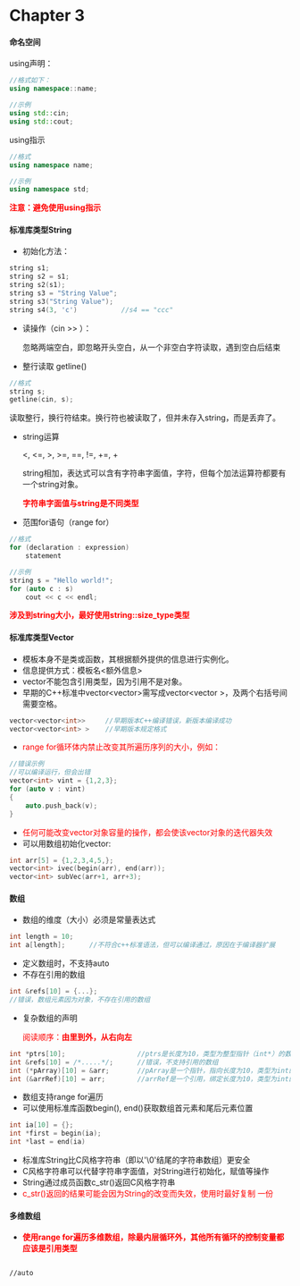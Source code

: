 # Chapter 3

#### 命名空间

using声明：

```c++
//格式如下：
using namespace::name;

//示例
using std::cin;
using std::cout;
```

using指示

```c++
//格式
using namespace name;

//示例
using namespace std;
```

<font color=red>**注意：避免使用using指示**</font>



#### 标准库类型String

- 初始化方法：

```c++
string s1;
string s2 = s1;
string s2(s1);
string s3 = "String Value";
string s3("String Value");
string s4(3, 'c')			//s4 == "ccc"
```



- 读操作（cin >> ）：

  忽略两端空白，即忽略开头空白，从一个非空白字符读取，遇到空白后结束



- 整行读取 getline()

```c++
//格式
string s;
getline(cin, s);
```

读取整行，换行符结束。换行符也被读取了，但并未存入string，而是丢弃了。




- string运算

  <, <=, >, >=, ==, !=, +=, +

  string相加，表达式可以含有字符串字面值，字符，但每个加法运算符都要有一个string对象。

  <font color=red>**字符串字面值与string是不同类型**</font>

  

- 范围for语句（range for）

```c++
//格式
for (declaration : expression)
    statement

//示例
string s = "Hello world!";
for (auto c : s)
    cout << c << endl;
```

<font color=red>**涉及到string大小，最好使用string::size_type类型**</font>



#### 标准库类型Vector

- 模板本身不是类或函数，其根据额外提供的信息进行实例化。
- 信息提供方式：模板名<额外信息>
- vector不能包含引用类型，因为引用不是对象。
- 早期的C++标准中vector<vector<int>>需写成vector<vector<int> >，及两个右括号间需要空格。

```c++
vector<vector<int>>		//早期版本C++编译错误，新版本编译成功
vector<vector<int> >	//早期版本规定格式
```



-  <font color=red>range for循环体内禁止改变其所遍历序列的大小，例如：</font>

```c++
//错误示例
//可以编译运行，但会出错
vector<int> vint = {1,2,3};
for (auto v : vint)
{
    auto.push_back(v);
}
```



- <font color=red>任何可能改变vector对象容量的操作，都会使该vector对象的迭代器失效</font>
- 可以用数组初始化vector:

```c++
int arr[5] = {1,2,3,4,5,};
vector<int> ivec(begin(arr), end(arr));
vector<int> subVec(arr+1, arr+3);
```



#### 数组

- 数组的维度（大小）必须是常量表达式

```c++
int length = 10;
int a[length];		//不符合c++标准语法，但可以编译通过，原因在于编译器扩展 
```



- 定义数组时，不支持auto
- 不存在引用的数组

```c++
int &refs[10] = {...};		
//错误，数组元素因为对象，不存在引用的数组
```



- 复杂数组的声明

  <font color=red>阅读顺序：**由里到外，从右向左**</font>

```c++
int *ptrs[10];					//ptrs是长度为10，类型为整型指针（int*）的数组
int &refs[10] = /*.....*/;		//错误，不支持引用的数组
int (*pArray)[10] = &arr;		//pArray是一个指针，指向长度为10，类型为int的数组
int (&arrRef)[10] = arr;		//arrRef是一个引用，绑定长度为10，类型为int的数组
```



- 数组支持range for遍历
- 可以使用标准库函数begin(), end()获取数组首元素和尾后元素位置

```c++
int ia[10] = {};
int *first = begin(ia);
int *last = end(ia)
```



- 标准库String比C风格字符串（即以'\0'结尾的字符串数组）更安全
- C风格字符串可以代替字符串字面值，对String进行初始化，赋值等操作
- String通过成员函数c_str()返回C风格字符串
- <font color=red>c_str()返回的结果可能会因为String的改变而失效，使用时最好复制 一份</font>



#### 多维数组

- <font color=red>**使用range for遍历多维数组，除最内层循环外，其他所有循环的控制变量都应该是引用类型**</font>

```c++

```



```
//auto

```

